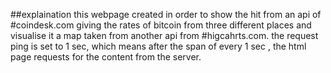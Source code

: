 ##explaination
this webpage created in order to show the hit from an api of #coindesk.com giving the rates of bitcoin
from three different places and visualise it a map taken from another api from #higcahrts.com.
the request ping is set to 1 sec,
which means after the span of every 1 sec , the html page requests for the content from the server.
